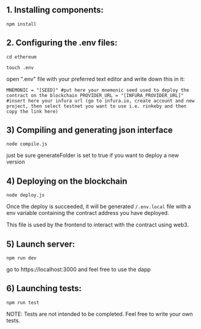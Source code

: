 ## 1. Installing components:
`npm install`

## 2. Configuring the .env files:
`cd ethereum`

`touch .env`

open ".env" file with your preferred text editor and write down this in it:

`MNEMONIC = "[SEED]" #put here your mnemonic seed used to deploy the contract on the blockchain
PROVIDER_URL = "[INFURA_PROVIDER_URL]" #insert here your infura url (go to infura.io, create account and new project, then select testnet you want to use i.e. rinkeby and then copy the link here)`

## 3) Compiling and generating json interface
`node compile.js`

just be sure generateFolder is set to true if you want to deploy a new version

## 4) Deploying on the blockchain
`node deploy.js`

Once the deploy is succeeded, it will be generated `/.env.local` file with a
env variable containing the contract address you have deployed.

This file is used by the frontend to interact with the contract using web3.

## 5) Launch server:
`npm run dev`

go to https://localhost:3000 and feel free to use the dapp

## 6) Launching tests:

`npm run test`

NOTE: Tests are not intended to be completed. Feel free to write your own tests.
